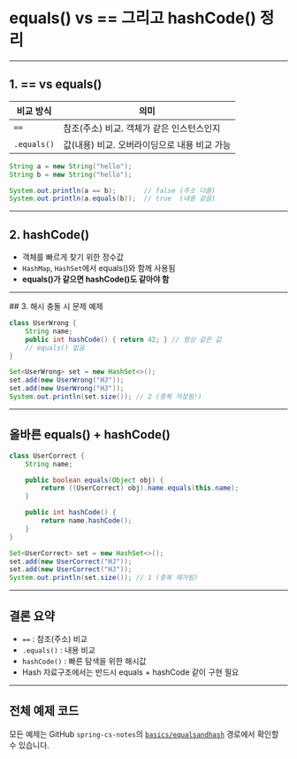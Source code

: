 # equals() vs == 그리고 hashCode() 정리

---

## 1. == vs equals()

| 비교 방식 | 의미 |
|-----------|------|
| `==` | 참조(주소) 비교. 객체가 같은 인스턴스인지 |
| `.equals()` | 값(내용) 비교. 오버라이딩으로 내용 비교 가능 |

```java
String a = new String("hello");
String b = new String("hello");

System.out.println(a == b);       // false (주소 다름)
System.out.println(a.equals(b));  // true  (내용 같음)
```

---

## 2. hashCode()

- 객체를 빠르게 찾기 위한 정수값
- `HashMap`, `HashSet`에서 equals()와 함께 사용됨
- **equals()가 같으면 hashCode()도 같아야 함**

---

##️ 3. 해시 충돌 시 문제 예제

```java
class UserWrong {
    String name;
    public int hashCode() { return 42; } // 항상 같은 값
    // equals() 없음
}
```

```java
Set<UserWrong> set = new HashSet<>();
set.add(new UserWrong("HJ"));
set.add(new UserWrong("HJ"));
System.out.println(set.size()); // 2 (중복 저장됨!)
```

---

## 올바른 equals() + hashCode()

```java
class UserCorrect {
    String name;

    public boolean equals(Object obj) {
        return ((UserCorrect) obj).name.equals(this.name);
    }

    public int hashCode() {
        return name.hashCode();
    }
}
```

```java
Set<UserCorrect> set = new HashSet<>();
set.add(new UserCorrect("HJ"));
set.add(new UserCorrect("HJ"));
System.out.println(set.size()); // 1 (중복 제거됨)
```

---

## 결론 요약

- `==` : 참조(주소) 비교
- `.equals()` : 내용 비교
- `hashCode()` : 빠른 탐색을 위한 해시값
- Hash 자료구조에서는 반드시 equals + hashCode 같이 구현 필요

---

## 전체 예제 코드

모든 예제는 GitHub `spring-cs-notes`의 [`basics/equalsandhash`](https://github.com/devHjlee/spring-cs-notes/tree/main/src/main/java/com/lhj/springcsnotes/basics/equalsandhash) 경로에서 확인할 수 있습니다.
